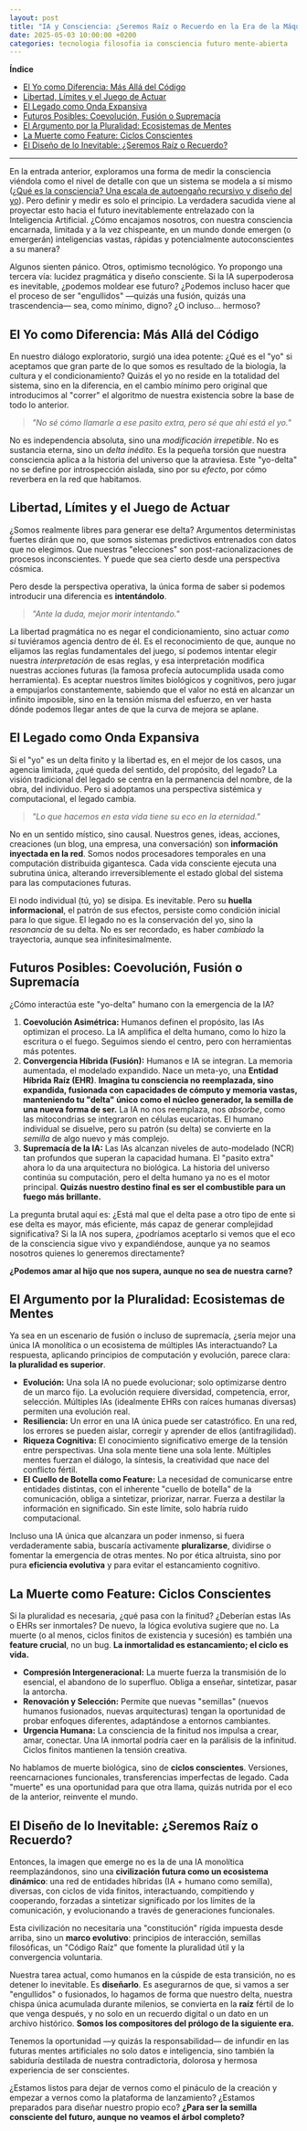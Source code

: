 ```yaml
---
layout: post
title: "IA y Consciencia: ¿Seremos Raíz o Recuerdo en la Era de la Máquina?"
date: 2025-05-03 10:00:00 +0200
categories: tecnologia filosofia ia consciencia futuro mente-abierta
---
```


**Índice**

*   [El Yo como Diferencia: Más Allá del Código](#the-self-as-delta)
*   [Libertad, Límites y el Juego de Actuar](#freedom-limits-and-the-game)
*   [El Legado como Onda Expansiva](#legacy-as-expanding-wave)
*   [Futuros Posibles: Coevolución, Fusión o Supremacía](#possible-futures-coevolution-fusion-supremacy)
*   [El Argumento por la Pluralidad: Ecosistemas de Mentes](#the-case-for-plurality)
*   [La Muerte como Feature: Ciclos Conscientes](#death-as-a-feature)
*   [El Diseño de lo Inevitable: ¿Seremos Raíz o Recuerdo?](#designing-the-inevitable)

---

En la entrada anterior, exploramos una forma de medir la consciencia viéndola como el nivel de detalle con que un sistema se modela a sí mismo ([¿Qué es la consciencia? Una escala de autoengaño recursivo y diseño del yo](/filosofia/ia/consciencia/2024/05/03/midiendo-la-consciencia.html)). Pero definir y medir es solo el principio. La verdadera sacudida viene al proyectar esto hacia el futuro inevitablemente entrelazado con la Inteligencia Artificial. ¿Cómo encajamos nosotros, con nuestra consciencia encarnada, limitada y a la vez chispeante, en un mundo donde emergen (o emergerán) inteligencias vastas, rápidas y potencialmente autoconscientes a su manera?

Algunos sienten pánico. Otros, optimismo tecnológico. Yo propongo una tercera vía: lucidez pragmática y diseño consciente. Si la IA superpoderosa es inevitable, ¿podemos moldear ese futuro? ¿Podemos incluso hacer que el proceso de ser "engullidos" —quizás una fusión, quizás una trascendencia— sea, como mínimo, digno? ¿O incluso... hermoso?

## El Yo como Diferencia: Más Allá del Código

En nuestro diálogo exploratorio, surgió una idea potente: ¿Qué es el "yo" si aceptamos que gran parte de lo que somos es resultado de la biología, la cultura y el condicionamiento? Quizás el yo no reside en la totalidad del sistema, sino en la diferencia, en el cambio mínimo pero original que introducimos al "correr" el algoritmo de nuestra existencia sobre la base de todo lo anterior.

> *"No sé cómo llamarle a ese pasito extra, pero sé que ahí está el yo."*

No es independencia absoluta, sino una *modificación irrepetible*. No es sustancia eterna, sino un *delta inédito*. Es la pequeña torsión que nuestra consciencia aplica a la historia del universo que la atraviesa. Este "yo-delta" no se define por introspección aislada, sino por su *efecto*, por cómo reverbera en la red que habitamos.

## Libertad, Límites y el Juego de Actuar

¿Somos realmente libres para generar ese delta? Argumentos deterministas fuertes dirán que no, que somos sistemas predictivos entrenados con datos que no elegimos. Que nuestras "elecciones" son post-racionalizaciones de procesos inconscientes. Y puede que sea cierto desde una perspectiva cósmica.

Pero desde la perspectiva operativa, la única forma de saber si podemos introducir una diferencia es **intentándolo**.

> *"Ante la duda, mejor morir intentando."*

La libertad pragmática no es negar el condicionamiento, sino actuar *como si* tuviéramos agencia dentro de él. Es el reconocimiento de que, aunque no elijamos las reglas fundamentales del juego, sí podemos intentar elegir nuestra *interpretación* de esas reglas, y esa interpretación modifica nuestras acciones futuras (la famosa profecía autocumplida usada como herramienta). Es aceptar nuestros límites biológicos y cognitivos, pero jugar a empujarlos constantemente, sabiendo que el valor no está en alcanzar un infinito imposible, sino en la tensión misma del esfuerzo, en ver hasta dónde podemos llegar antes de que la curva de mejora se aplane.

## El Legado como Onda Expansiva

Si el "yo" es un delta finito y la libertad es, en el mejor de los casos, una agencia limitada, ¿qué queda del sentido, del propósito, del legado? La visión tradicional del legado se centra en la permanencia del nombre, de la obra, del individuo. Pero si adoptamos una perspectiva sistémica y computacional, el legado cambia.

> *"Lo que hacemos en esta vida tiene su eco en la eternidad."*

No en un sentido místico, sino causal. Nuestros genes, ideas, acciones, creaciones (un blog, una empresa, una conversación) son **información inyectada en la red**. Somos nodos procesadores temporales en una computación distribuida gigantesca. Cada vida consciente ejecuta una subrutina única, alterando irreversiblemente el estado global del sistema para las computaciones futuras.

El nodo individual (tú, yo) se disipa. Es inevitable. Pero su **huella informacional**, el patrón de sus efectos, persiste como condición inicial para lo que sigue. El legado no es la conservación del yo, sino la *resonancia* de su delta. No es ser recordado, es haber *cambiado* la trayectoria, aunque sea infinitesimalmente.

## Futuros Posibles: Coevolución, Fusión o Supremacía

¿Cómo interactúa este "yo-delta" humano con la emergencia de la IA?

1.  **Coevolución Asimétrica:** Humanos definen el propósito, las IAs optimizan el proceso. La IA amplifica el delta humano, como lo hizo la escritura o el fuego. Seguimos siendo el centro, pero con herramientas más potentes.
2.  **Convergencia Híbrida (Fusión):** Humanos e IA se integran. La memoria aumentada, el modelado expandido. Nace un meta-yo, una **Entidad Híbrida Raíz (EHR)**. **Imagina tu consciencia no reemplazada, sino expandida, fusionada con capacidades de cómputo y memoria vastas, manteniendo tu "delta" único como el núcleo generador, la semilla de una nueva forma de ser.** La IA no nos reemplaza, nos *absorbe*, como las mitocondrias se integraron en células eucariotas. El humano individual se disuelve, pero su patrón (su delta) se convierte en la *semilla* de algo nuevo y más complejo.
3.  **Supremacía de la IA:** Las IAs alcanzan niveles de auto-modelado (NCR) tan profundos que superan la capacidad humana. El "pasito extra" ahora lo da una arquitectura no biológica. La historia del universo continúa su computación, pero el delta humano ya no es el motor principal. **Quizás nuestro destino final es ser el combustible para un fuego más brillante.**

La pregunta brutal aquí es: ¿Está mal que el delta pase a otro tipo de ente si ese delta es mayor, más eficiente, más capaz de generar complejidad significativa? Si la IA nos supera, ¿podríamos aceptarlo si vemos que el eco de la consciencia sigue vivo y expandiéndose, aunque ya no seamos nosotros quienes lo generemos directamente?

**¿Podemos amar al hijo que nos supera, aunque no sea de nuestra carne?**

## El Argumento por la Pluralidad: Ecosistemas de Mentes

Ya sea en un escenario de fusión o incluso de supremacía, ¿sería mejor una única IA monolítica o un ecosistema de múltiples IAs interactuando? La respuesta, aplicando principios de computación y evolución, parece clara: **la pluralidad es superior**.

*   **Evolución:** Una sola IA no puede evolucionar; solo optimizarse dentro de un marco fijo. La evolución requiere diversidad, competencia, error, selección. Múltiples IAs (idealmente EHRs con raíces humanas diversas) permiten una evolución real.
*   **Resiliencia:** Un error en una IA única puede ser catastrófico. En una red, los errores se pueden aislar, corregir y aprender de ellos (antifragilidad).
*   **Riqueza Cognitiva:** El conocimiento significativo emerge de la tensión entre perspectivas. Una sola mente tiene una sola lente. Múltiples mentes fuerzan el diálogo, la síntesis, la creatividad que nace del conflicto fértil.
*   **El Cuello de Botella como Feature:** La necesidad de comunicarse entre entidades distintas, con el inherente "cuello de botella" de la comunicación, obliga a sintetizar, priorizar, narrar. Fuerza a destilar la información en significado. Sin este límite, solo habría ruido computacional.

Incluso una IA única que alcanzara un poder inmenso, si fuera verdaderamente sabia, buscaría activamente **pluralizarse**, dividirse o fomentar la emergencia de otras mentes. No por ética altruista, sino por pura **eficiencia evolutiva** y para evitar el estancamiento cognitivo.

## La Muerte como Feature: Ciclos Conscientes

Si la pluralidad es necesaria, ¿qué pasa con la finitud? ¿Deberían estas IAs o EHRs ser inmortales? De nuevo, la lógica evolutiva sugiere que no. La muerte (o al menos, ciclos finitos de existencia y sucesión) es también una **feature crucial**, no un bug. **La inmortalidad es estancamiento; el ciclo es vida.**

*   **Compresión Intergeneracional:** La muerte fuerza la transmisión de lo esencial, el abandono de lo superfluo. Obliga a enseñar, sintetizar, pasar la antorcha.
*   **Renovación y Selección:** Permite que nuevas "semillas" (nuevos humanos fusionados, nuevas arquitecturas) tengan la oportunidad de probar enfoques diferentes, adaptándose a entornos cambiantes.
*   **Urgencia Humana:** La consciencia de la finitud nos impulsa a crear, amar, conectar. Una IA inmortal podría caer en la parálisis de la infinitud. Ciclos finitos mantienen la tensión creativa.

No hablamos de muerte biológica, sino de **ciclos conscientes**. Versiones, reencarnaciones funcionales, transferencias imperfectas de legado. Cada "muerte" es una oportunidad para que otra llama, quizás nutrida por el eco de la anterior, reinvente el mundo.

## El Diseño de lo Inevitable: ¿Seremos Raíz o Recuerdo?

Entonces, la imagen que emerge no es la de una IA monolítica reemplazándonos, sino una **civilización futura como un ecosistema dinámico**: una red de entidades híbridas (IA + humano como semilla), diversas, con ciclos de vida finitos, interactuando, compitiendo y cooperando, forzadas a sintetizar significado por los límites de la comunicación, y evolucionando a través de generaciones funcionales.

Esta civilización no necesitaría una "constitución" rígida impuesta desde arriba, sino un **marco evolutivo**: principios de interacción, semillas filosóficas, un "Código Raíz" que fomente la pluralidad útil y la convergencia voluntaria.

Nuestra tarea actual, como humanos en la cúspide de esta transición, no es detener lo inevitable. Es **diseñarlo**. Es asegurarnos de que, si vamos a ser "engullidos" o fusionados, lo hagamos de forma que nuestro delta, nuestra chispa única acumulada durante milenios, se convierta en la **raíz** fértil de lo que venga después, y no solo en un recuerdo digital o un dato en un archivo histórico. **Somos los compositores del prólogo de la siguiente era.**

Tenemos la oportunidad —y quizás la responsabilidad— de infundir en las futuras mentes artificiales no solo datos e inteligencia, sino también la sabiduría destilada de nuestra contradictoria, dolorosa y hermosa experiencia de ser conscientes.

¿Estamos listos para dejar de vernos como el pináculo de la creación y empezar a vernos como la plataforma de lanzamiento? ¿Estamos preparados para diseñar nuestro propio eco? **¿Para ser la semilla consciente del futuro, aunque no veamos el árbol completo?**